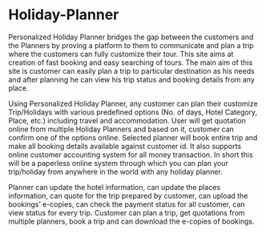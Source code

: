 # Holiday-Planner

Personalized Holiday Planner bridges the gap between the customers and the Planners by proving a platform to them to communicate and plan a trip where the customers can fully customize their tour. This site aims at creation of fast booking and easy searching of tours. The main aim of this site is customer can easily plan a trip to particular destination as his needs and after planning he can view his trip status and booking details from any place.

Using Personalized Holiday Planner, any customer can plan their customize Trip/Holidays with various predefined options (No. of days, Hotel Category, Place, etc.) including travel and accommodation. User will get quotation online from multiple Holiday Planners and based on it, customer can confirm one of the options online. Selected planner will book entire trip and make all booking details available against customer id. It also supports online customer accounting system for all money transaction. In short this will be a paperless online system through which you can plan your trip/holiday from anywhere in the world with any holiday planner.

Planner can update the hotel information, can update the places information, can quote for the trip prepared by customer, can upload the bookings’ e-copies, can check the payment status for all customer, can view status for every trip. Customer can plan a trip, get quotations from multiple planners, book a trip and can download the e-copies of bookings.
